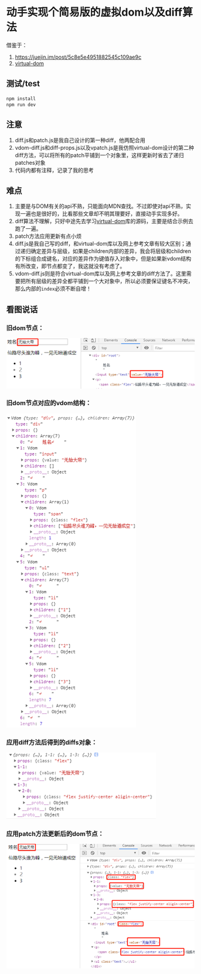 # 动手实现个简易版的虚拟dom以及diff算法

借鉴于：
1. https://juejin.im/post/5c8e5e4951882545c109ae9c
2. <a href="https://github.com/Matt-Esch/virtual-dom">virtual-dom</a>

## 测试/test
```
npm install
npm run dev
```

## 注意
1. diff.js和patch.js是我自己设计的第一种diff，他两配合用
2. vdom-diff.js和diff-props.js以及vpatch.js是我仿照virtual-dom设计的第二种diff方法，可以将所有的patch平铺到一个对象里，这样更新时省去了递归patches对象
3. 代码内都有注释，记录了我的思考

## 难点
1. 主要是与DOM有关的api不熟，只能面向MDN查找。不过即使对api不熟，实现一遍也是很好的，比看那些文章却不明其理要好，直接动手实现多好。
2. diff算法不理解，只好中途先去学习<a href="https://github.com/Matt-Esch/virtual-dom">virtual-dom</a>库的源码，主要是结合示例去跑了一遍。
3. patch方法应用更新有点小烦
4. diff.js是我自己写的diff，和virtual-dom库以及网上参考文章有较大区别；通过递归确定差异与层级，如果是children内部的差异，我会将层级和children的下标组合成键名，对应的差异作为键值存入对象中，但是如果新vdom结构有所改变，即节点都变了，我这就没有考虑了。
5. vdom-diff.js则是符合virtual-dom库以及网上参考文章的diff方法了。这里需要把所有层级的差异全都平铺到一个大对象中，所以必须要保证键名不冲突，那么内部的`index`必须不断自增！

## 看图说话

### 旧dom节点：

<img src="./oldNode.png">

### 旧dom节点对应的vdom结构：

<img src="./oldVdom.png">

### 应用diff方法后得到的diffs对象：

<img src="./diff.png">

### 应用patch方法更新后的dom节点：

<img src="./patch.png">